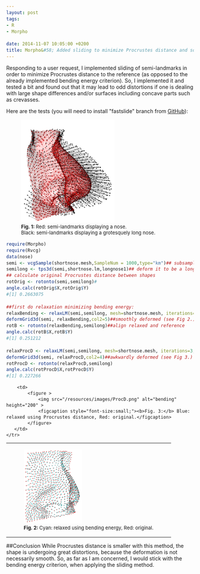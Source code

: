 ```yaml
---
layout: post
tags: 
- R 
- Morpho 

date: 2014-11-07 10:05:00 +0200
title: Morpho&#58; Added sliding to minimize Procrustes distance and some thoughts
---
```


Responding to a user request, I implemented sliding of semi-landmarks in order to minimize Procrustes distance to the reference (as opposed to the already implemented bending energy criterion).
So, I implemented it and tested a bit and found out that it may lead to odd distortions if one is dealing with large shape differences and/or surfaces including concave parts such as crevasses.

Here are the tests (you will need to install "fastslide" branch from [GitHub](https://github.com/zarquon42b/Morpho/tree/fastslide)):
<figure>
  <img src="/resources/images/orig.png" alt="bending" width="250" >
  <figcaption style="font-size:small;"><b>Fig. 1: </b>Red: semi-landmarks displaying a nose. </br>Black: semi-landmarks displaying a grotesquely long nose.</figcaption>
</figure> 


```r
require(Morpho)
require(Rvcg)
data(nose)
semi <- vcgSample(shortnose.mesh,SampleNum = 1000,type="km")## subsample 1000 semi-landmarks on a surface
semilong <- tps3d(semi,shortnose.lm,longnose1)## deform it to be a long nose
## calculate original Procrustes distance between shapes
rotOrig <- rotonto(semi,semilong)#
angle.calc(rotOrig$X,rotOrig$Y)
#[1] 0.2663075

##first do relaxation minimizing bending energy:
relaxBending <- relaxLM(semi,semilong, mesh=shortnose.mesh, iterations=3,SMvector=1:nrow(semi), deselect=F,surp=1:nrow(semi),bending=T)
deformGrid3d(semi, relaxBending,col2=5)##smoothly deformed (see Fig 2.)
rotB <- rotonto(relaxBending,semilong)##align relaxed and reference
angle.calc(rotB$X,rotB$Y)
#[1] 0.251212

relaxProcD <- relaxLM(semi,semilong, mesh=shortnose.mesh, iterations=3,SMvector=1:nrow(semi), deselect=F,surp=1:nrow(semi),bending=F)
deformGrid3d(semi, relaxProcD,col2=4)##awkwardly deformed (see Fig 3.)
rotProcD <- rotonto(relaxProcD,semilong)
angle.calc(rotProcD$X,rotProcD$Y)
#[1] 0.227266

```
<table style="border-collapse: collapse;">
    <tr>
        <td>
            <figure style="float:left;">
                <img src="/resources/images/bending.png" alt="bending" height="200" >
                <figcaption style="font-size:small;"><b>Fig. 2: </b>Cyan: relaxed using bending energy, Red: original.</figcaption>
            </figure>
        </td>
    
        <td>
            <figure >
                <img src="/resources/images/ProcD.png" alt="bending" height="200" >
                <figcaption style="font-size:small;"><b>Fig. 3:</b> Blue: relaxed using Procrustes distance, Red: original.</figcaption>
            </figure> 
       </td>
    </tr>
</table>    




##Conclusion
While Procrustes distance is smaller with this method, the shape is undergoing great distortions, because the deformation is not necessarily smooth. So, as far as I am concerned, I would stick with the bending energy criterion, when applying the sliding method.
